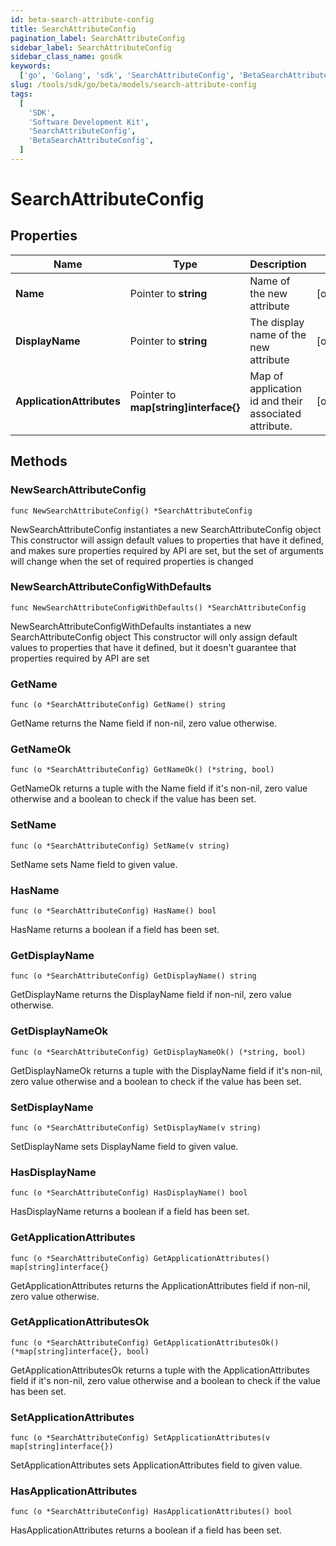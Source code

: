 ```yaml
---
id: beta-search-attribute-config
title: SearchAttributeConfig
pagination_label: SearchAttributeConfig
sidebar_label: SearchAttributeConfig
sidebar_class_name: gosdk
keywords:
  ['go', 'Golang', 'sdk', 'SearchAttributeConfig', 'BetaSearchAttributeConfig']
slug: /tools/sdk/go/beta/models/search-attribute-config
tags:
  [
    'SDK',
    'Software Development Kit',
    'SearchAttributeConfig',
    'BetaSearchAttributeConfig',
  ]
---
```


# SearchAttributeConfig

## Properties

| Name | Type | Description | Notes |
| --- | --- | --- | --- |
| **Name** | Pointer to **string** | Name of the new attribute | [optional] |
| **DisplayName** | Pointer to **string** | The display name of the new attribute | [optional] |
| **ApplicationAttributes** | Pointer to **map[string]interface{}** | Map of application id and their associated attribute. | [optional] |

## Methods

### NewSearchAttributeConfig

`func NewSearchAttributeConfig() *SearchAttributeConfig`

NewSearchAttributeConfig instantiates a new SearchAttributeConfig object This constructor will assign default values to properties that have it defined, and makes sure properties required by API are set, but the set of arguments will change when the set of required properties is changed

### NewSearchAttributeConfigWithDefaults

`func NewSearchAttributeConfigWithDefaults() *SearchAttributeConfig`

NewSearchAttributeConfigWithDefaults instantiates a new SearchAttributeConfig object This constructor will only assign default values to properties that have it defined, but it doesn't guarantee that properties required by API are set

### GetName

`func (o *SearchAttributeConfig) GetName() string`

GetName returns the Name field if non-nil, zero value otherwise.

### GetNameOk

`func (o *SearchAttributeConfig) GetNameOk() (*string, bool)`

GetNameOk returns a tuple with the Name field if it's non-nil, zero value otherwise and a boolean to check if the value has been set.

### SetName

`func (o *SearchAttributeConfig) SetName(v string)`

SetName sets Name field to given value.

### HasName

`func (o *SearchAttributeConfig) HasName() bool`

HasName returns a boolean if a field has been set.

### GetDisplayName

`func (o *SearchAttributeConfig) GetDisplayName() string`

GetDisplayName returns the DisplayName field if non-nil, zero value otherwise.

### GetDisplayNameOk

`func (o *SearchAttributeConfig) GetDisplayNameOk() (*string, bool)`

GetDisplayNameOk returns a tuple with the DisplayName field if it's non-nil, zero value otherwise and a boolean to check if the value has been set.

### SetDisplayName

`func (o *SearchAttributeConfig) SetDisplayName(v string)`

SetDisplayName sets DisplayName field to given value.

### HasDisplayName

`func (o *SearchAttributeConfig) HasDisplayName() bool`

HasDisplayName returns a boolean if a field has been set.

### GetApplicationAttributes

`func (o *SearchAttributeConfig) GetApplicationAttributes() map[string]interface{}`

GetApplicationAttributes returns the ApplicationAttributes field if non-nil, zero value otherwise.

### GetApplicationAttributesOk

`func (o *SearchAttributeConfig) GetApplicationAttributesOk() (*map[string]interface{}, bool)`

GetApplicationAttributesOk returns a tuple with the ApplicationAttributes field if it's non-nil, zero value otherwise and a boolean to check if the value has been set.

### SetApplicationAttributes

`func (o *SearchAttributeConfig) SetApplicationAttributes(v map[string]interface{})`

SetApplicationAttributes sets ApplicationAttributes field to given value.

### HasApplicationAttributes

`func (o *SearchAttributeConfig) HasApplicationAttributes() bool`

HasApplicationAttributes returns a boolean if a field has been set.
